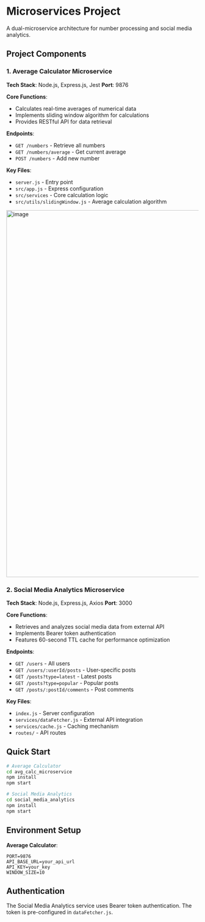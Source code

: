 # Microservices Project

A dual-microservice architecture for number processing and social media analytics.

## Project Components

### 1. Average Calculator Microservice

**Tech Stack**: Node.js, Express.js, Jest
**Port**: 9876

**Core Functions**:
- Calculates real-time averages of numerical data
- Implements sliding window algorithm for calculations
- Provides RESTful API for data retrieval

**Endpoints**:
- `GET /numbers` - Retrieve all numbers
- `GET /numbers/average` - Get current average
- `POST /numbers` - Add new number

**Key Files**:
- `server.js` - Entry point
- `src/app.js` - Express configuration
- `src/services` - Core calculation logic
- `src/utils/slidingWindow.js` - Average calculation algorithm

<img width="959" alt="image" src="https://github.com/user-attachments/assets/6d764e11-8829-4ade-8f76-1b96901cb13e" />


### 2. Social Media Analytics Microservice

**Tech Stack**: Node.js, Express.js, Axios
**Port**: 3000

**Core Functions**:
- Retrieves and analyzes social media data from external API
- Implements Bearer token authentication
- Features 60-second TTL cache for performance optimization

**Endpoints**:
- `GET /users` - All users
- `GET /users/:userId/posts` - User-specific posts
- `GET /posts?type=latest` - Latest posts
- `GET /posts?type=popular` - Popular posts
- `GET /posts/:postId/comments` - Post comments

**Key Files**:
- `index.js` - Server configuration
- `services/dataFetcher.js` - External API integration
- `services/cache.js` - Caching mechanism
- `routes/` - API routes

## Quick Start

```bash
# Average Calculator
cd avg_calc_microservice
npm install
npm start

# Social Media Analytics
cd social_media_analytics
npm install
npm start
```

## Environment Setup

**Average Calculator**:
```
PORT=9876
API_BASE_URL=your_api_url
API_KEY=your_key
WINDOW_SIZE=10
```

## Authentication

The Social Media Analytics service uses Bearer token authentication. The token is pre-configured in `dataFetcher.js`.
